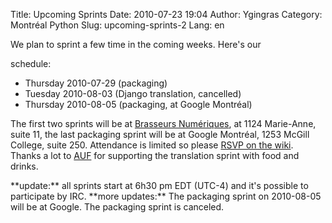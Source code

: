 Title: Upcoming Sprints
Date: 2010-07-23 19:04
Author: Ygingras
Category: Montréal Python
Slug: upcoming-sprints-2
Lang: en

<!--:en-->We plan to sprint a few time in the coming weeks. Here's our
schedule:

-   Thursday 2010-07-29 (packaging)
-   Tuesday 2010-08-03 (Django translation, cancelled)
-   Thursday 2010-08-05 (packaging, at Google Montréal)

The first two sprints will be at [Brasseurs Numériques][], at 1124
Marie-Anne, suite 11, the last packaging sprint will be at Google
Montréal, 1253 McGill College, suite 250. Attendance is limited so
please [RSVP on the wiki][]. Thanks a lot to [AUF][] for supporting the
translation sprint with food and drinks.

</p>
**update:** all sprints start at 6h30 pm EDT (UTC-4) and it's possible
to participate by IRC. **more updates:** The packaging sprint on
2010-08-05 will be at Google. The packaging sprint is canceled.<!--:-->

  [Brasseurs Numériques]: http://ajah.ca
  [RSVP on the wiki]: http://wiki.montrealpython.org/index.php/Sprints
  [AUF]: http://auf.org
